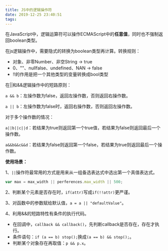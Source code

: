 ```yaml
---
title: JS中的逻辑操作符
date: 2019-12-25 23:40:51
tags:
---
```


在JavaScript中，逻辑运算符可以操作ECMAScript中的**任意值**，同时也不强制返回boolean类型。

在js逻辑操作中，需要隐式的转换为boolean类型再计算。转换规则：

- 对象、非零Number、非空String  -> true
- 0、""、nullfalse、undefined、NAN -> false
- !!的作用是把一个其他类型的变量转换成bool类型

在||和&&逻辑操作中的短路原则：

`a && b`：左操作数为false，返回左操作数，否则返回右操作数。

`a || b`：左操作数为false时，返回右操作数，否则返回左操作数。

对于多个操作数的情况：

`a||b||c||d`：若结果为true则返回第一个true值，若结果为false则返回最后一个操作数。

`a&&b&&c&&d`：若结果为false则返回第一个false，若结果为true则返回最后一个操作数。

**使用场景：**

1、`||`操作符最常用的方式是用来从一组备选表达式中选出第一个真值表达式。

``` js
var max = max_width || perferences.max_width || 500;
```

2、判断某个元素是否存在时，`if(attr)`写成`if(!!attr)`更严谨。

3、对函数中的参数赋给默认值，`a = a || "defaultValue"`。

4、利用&&的短路特性有条件的执行代码。

- 在回调中，`callback && callback()`，先判断callback是否存在，存在才执行。
- 条件语句：`if (a == b) stop();`换成`(a == b) && stop();`。
- 判断某个对象存在再取值：`p && p.x`。